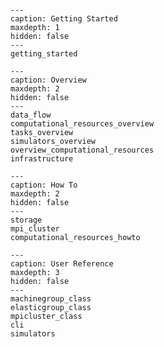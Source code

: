 
```{include} Home.md
```

```{toctree}
---
caption: Getting Started
maxdepth: 1
hidden: false
---
getting_started
```



```{toctree}
---
caption: Overview
maxdepth: 2
hidden: false
---
data_flow
computational_resources_overview
tasks_overview
simulators_overview
overview_computational_resources
infrastructure
```



```{toctree}
---
caption: How To
maxdepth: 2
hidden: false
---
storage
mpi_cluster
computational_resources_howto
```


```{toctree}
---
caption: User Reference
maxdepth: 3
hidden: false
---
machinegroup_class
elasticgroup_class
mpicluster_class
cli
simulators
```
